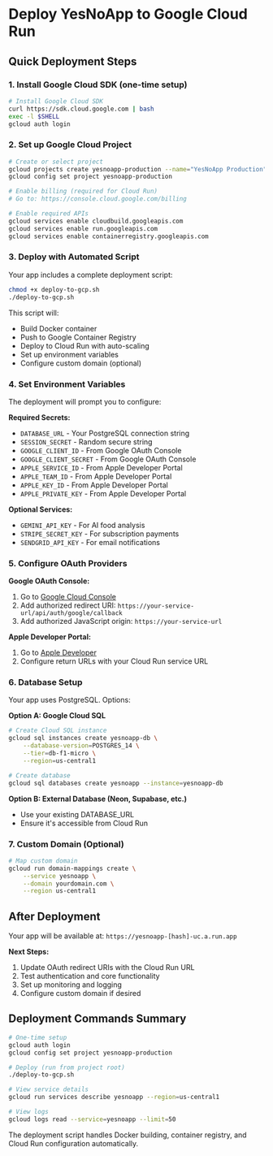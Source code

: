 # Deploy YesNoApp to Google Cloud Run

## Quick Deployment Steps

### 1. Install Google Cloud SDK (one-time setup)
```bash
# Install Google Cloud SDK
curl https://sdk.cloud.google.com | bash
exec -l $SHELL
gcloud auth login
```

### 2. Set up Google Cloud Project
```bash
# Create or select project
gcloud projects create yesnoapp-production --name="YesNoApp Production"
gcloud config set project yesnoapp-production

# Enable billing (required for Cloud Run)
# Go to: https://console.cloud.google.com/billing

# Enable required APIs
gcloud services enable cloudbuild.googleapis.com
gcloud services enable run.googleapis.com
gcloud services enable containerregistry.googleapis.com
```

### 3. Deploy with Automated Script
Your app includes a complete deployment script:

```bash
chmod +x deploy-to-gcp.sh
./deploy-to-gcp.sh
```

This script will:
- Build Docker container
- Push to Google Container Registry  
- Deploy to Cloud Run with auto-scaling
- Set up environment variables
- Configure custom domain (optional)

### 4. Set Environment Variables
The deployment will prompt you to configure:

**Required Secrets:**
- `DATABASE_URL` - Your PostgreSQL connection string
- `SESSION_SECRET` - Random secure string
- `GOOGLE_CLIENT_ID` - From Google OAuth Console
- `GOOGLE_CLIENT_SECRET` - From Google OAuth Console  
- `APPLE_SERVICE_ID` - From Apple Developer Portal
- `APPLE_TEAM_ID` - From Apple Developer Portal
- `APPLE_KEY_ID` - From Apple Developer Portal
- `APPLE_PRIVATE_KEY` - From Apple Developer Portal

**Optional Services:**
- `GEMINI_API_KEY` - For AI food analysis
- `STRIPE_SECRET_KEY` - For subscription payments
- `SENDGRID_API_KEY` - For email notifications

### 5. Configure OAuth Providers

**Google OAuth Console:**
1. Go to [Google Cloud Console](https://console.cloud.google.com/apis/credentials)
2. Add authorized redirect URI: `https://your-service-url/api/auth/google/callback`
3. Add authorized JavaScript origin: `https://your-service-url`

**Apple Developer Portal:**
1. Go to [Apple Developer](https://developer.apple.com/account/resources/identifiers/list/serviceId)
2. Configure return URLs with your Cloud Run service URL

### 6. Database Setup
Your app uses PostgreSQL. Options:

**Option A: Google Cloud SQL**
```bash
# Create Cloud SQL instance
gcloud sql instances create yesnoapp-db \
    --database-version=POSTGRES_14 \
    --tier=db-f1-micro \
    --region=us-central1

# Create database
gcloud sql databases create yesnoapp --instance=yesnoapp-db
```

**Option B: External Database (Neon, Supabase, etc.)**
- Use your existing DATABASE_URL
- Ensure it's accessible from Cloud Run

### 7. Custom Domain (Optional)
```bash
# Map custom domain
gcloud run domain-mappings create \
    --service yesnoapp \
    --domain yourdomain.com \
    --region us-central1
```

## After Deployment

Your app will be available at: `https://yesnoapp-[hash]-uc.a.run.app`

**Next Steps:**
1. Update OAuth redirect URIs with the Cloud Run URL
2. Test authentication and core functionality
3. Set up monitoring and logging
4. Configure custom domain if desired

## Deployment Commands Summary

```bash
# One-time setup
gcloud auth login
gcloud config set project yesnoapp-production

# Deploy (run from project root)
./deploy-to-gcp.sh

# View service details
gcloud run services describe yesnoapp --region=us-central1

# View logs
gcloud logs read --service=yesnoapp --limit=50
```

The deployment script handles Docker building, container registry, and Cloud Run configuration automatically.